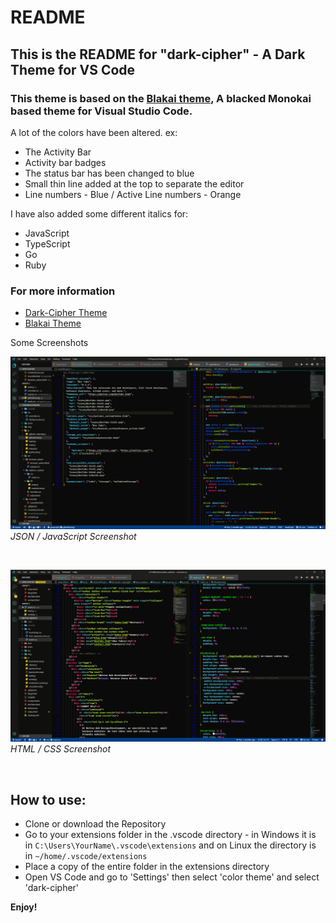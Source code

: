 # README

## This is the README for "dark-cipher" - A Dark Theme for VS Code

### This theme is based on the [Blakai theme](https://vscodethemes.com/e/asilverio.blackai-visual-studio-code), A blacked Monokai based theme for Visual Studio Code.

A lot of the colors have been altered. ex:

- The Activity Bar
- Activity bar badges
- The status bar has been changed to blue
- Small thin line added at the top to separate the editor
- Line numbers - Blue / Active Line numbers - Orange

I have also added some different italics for:

- JavaScript
- TypeScript
- Go
- Ruby

### For more information

- [Dark-Cipher Theme](https://github.com/Cipher-Coder/dark-cipher)
- [Blakai Theme](https://vscodethemes.com/e/asilverio.blackai-visual-studio-code)

Some Screenshots

![JSON/JS Screenshot](https://raw.githubusercontent.com/Cipher-Coder/dark-cipher/master/assets/jsonJs.png)
_JSON / JavaScript Screenshot_

&nbsp;

![HTML / CSS Screenshots](https://raw.githubusercontent.com/Cipher-Coder/dark-cipher/master/assets/htmlCssScreenshot.png)
_HTML / CSS Screenshot_

&nbsp;

## How to use:

- Clone or download the Repository
- Go to your extensions folder in the .vscode directory - in Windows it is in `C:\Users\YourName\.vscode\extensions` and on Linux the directory is in `~/home/.vscode/extensions`
- Place a copy of the entire folder in the extensions directory
- Open VS Code and go to 'Settings' then select 'color theme' and select 'dark-cipher'

**Enjoy!**
